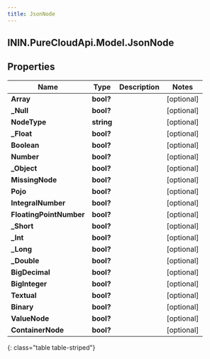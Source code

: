 ```yaml
---
title: JsonNode
---
```

## ININ.PureCloudApi.Model.JsonNode

## Properties

|Name | Type | Description | Notes|
|------------ | ------------- | ------------- | -------------|
| **Array** | **bool?** |  | [optional] |
| **_Null** | **bool?** |  | [optional] |
| **NodeType** | **string** |  | [optional] |
| **_Float** | **bool?** |  | [optional] |
| **Boolean** | **bool?** |  | [optional] |
| **Number** | **bool?** |  | [optional] |
| **_Object** | **bool?** |  | [optional] |
| **MissingNode** | **bool?** |  | [optional] |
| **Pojo** | **bool?** |  | [optional] |
| **IntegralNumber** | **bool?** |  | [optional] |
| **FloatingPointNumber** | **bool?** |  | [optional] |
| **_Short** | **bool?** |  | [optional] |
| **_Int** | **bool?** |  | [optional] |
| **_Long** | **bool?** |  | [optional] |
| **_Double** | **bool?** |  | [optional] |
| **BigDecimal** | **bool?** |  | [optional] |
| **BigInteger** | **bool?** |  | [optional] |
| **Textual** | **bool?** |  | [optional] |
| **Binary** | **bool?** |  | [optional] |
| **ValueNode** | **bool?** |  | [optional] |
| **ContainerNode** | **bool?** |  | [optional] |
{: class="table table-striped"}


